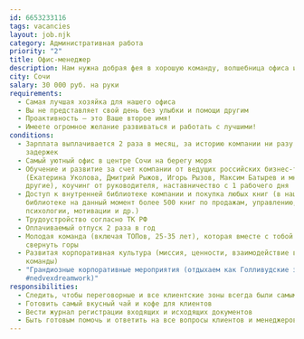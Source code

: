 ```yaml
---
id: 6653233116
tags: vacancies
layout: job.njk
category: Административная работа
priority: "2"
title: Офис-менеджер
description: Нам нужна добрая фея в хорошую команду, волшебница офиса и хозяйка кофемашины.
city: Сочи
salary: 30 000 руб. на руки
requirements:
  - Самая лучшая хозяйка для нашего офиса
  - Вы не представляет свой день без улыбки и помощи другим
  - Проактивность – это Ваше второе имя!
  - Имеете огромное желание развиваться и работать с лучшими!
conditions:
  - Зарплата выплачивается 2 раза в месяц, за историю компании ни разу не было
    задержек
  - Самый уютный офис в центре Сочи на берегу моря
  - Обучение и развитие за счет компании от ведущих российских бизнес-тренеров
    (Екатерина Уколова, Дмитрий Рыжов, Игорь Рызов, Максим Батырев и многие
    другие), коучинг от руководителя, наставничество с 1 рабочего дня
  - Доступ к внутренней библиотеке компании и покупка любых книг (в нашей
    библиотеке на данный момент более 500 книг по продажам, управлению,
    психологии, мотивации и др.)
  - Трудоустройство согласно ТК РФ
  - Оплачиваемый отпуск 2 раза в год
  - Молодая команда (включая ТОПов, 25-35 лет), которая вместе с тобой хочет
    свернуть горы
  - Развитая корпоративная культура (миссия, ценности, взаимодействие внутри
    команды)
  - "Грандиозные корпоративные мероприятия (отдыхаем как Голливудские звезды
    #nedvexdreamwork)"
responsibilities:
  - Следить, чтобы переговорные и все клиентские зоны всегда были самыми чистыми
  - Готовить самый вкусный чай и кофе для клиентов
  - Вести журнал регистрации входящих и исходящих документов
  - Быть готовым помочь и ответить на все вопросы клиентов и менеджеров
---
```


